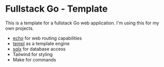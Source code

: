 # Fullstack Go - Template

This is a template for a fullstack Go web application. I'm using this
for my own projects.

- [echo](https://echo.labstack.com/) for web routing capabilities
- [templ](https://github.com/a-h/templ) as a template engine
- [sqlx](https://github.com/jmoiron/sqlx) for database access
- Tailwind for styling
- Make for commands
